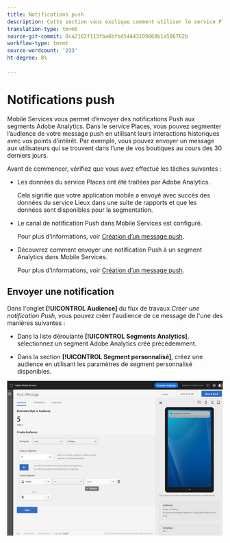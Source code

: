 ```yaml
---
title: Notifications push
description: Cette section vous explique comment utiliser le service Places avec des notifications Push.
translation-type: tm+mt
source-git-commit: 0ca2162f113fba6bfbd54443109068b1a506762b
workflow-type: tm+mt
source-wordcount: '233'
ht-degree: 8%

---
```



# Notifications push

Mobile Services vous permet d’envoyer des notifications Push aux segments Adobe Analytics. Dans le service Places, vous pouvez segmenter l’audience de votre message push en utilisant leurs interactions historiques avec vos points d’intérêt. Par exemple, vous pouvez envoyer un message aux utilisateurs qui se trouvent dans l’une de vos boutiques au cours des 30 derniers jours.

Avant de commencer, vérifiez que vous avez effectué les tâches suivantes :

* Les données du service Places ont été traitées par Adobe Analytics.

   Cela signifie que votre application mobile a envoyé avec succès des données du service Lieux dans une suite de rapports et que les données sont disponibles pour la segmentation.

* Le canal de notification Push dans Mobile Services est configuré.

   Pour plus d’informations, voir [Création d’un message push](https://docs.adobe.com/content/help/en/mobile-services/using/manage-app-settings-ug/configuring-app/prerequisites-push-messaging.html).

* Découvrez comment envoyer une notification Push à un segment Analytics dans Mobile Services.

   Pour plus d’informations, voir [Création d’un message push](https://docs.adobe.com/content/help/en/mobile-services/using/messaging-ug/push-messages/t-create-push-message.html).

## Envoyer une notification

Dans l&#39;onglet **[!UICONTROL Audience]** du flux de travaux *Créer une notification Push*, vous pouvez créer l&#39;audience de ce message de l&#39;une des manières suivantes :

* Dans la liste déroulante **[!UICONTROL Segments Analytics]**, sélectionnez un segment Adobe Analytics créé précédemment.

* Dans la section **[!UICONTROL Segment personnalisé]**, créez une audience en utilisant les paramètres de segment personnalisé disponibles.

![configuration d’un message push](/help/assets/push-set-up.png)
